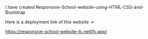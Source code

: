 I have created Responsive-School-website-using-HTML-CSS-and-Bootstrap

Here is a deployment link of this website ->

https://responsive-school-website-tc.netlify.app/
